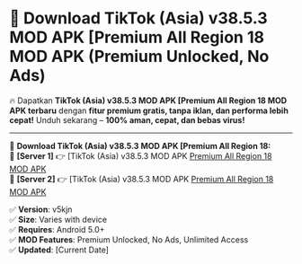 # 🚀 Download TikTok (Asia) v38.5.3 MOD APK [Premium All Region 18 MOD APK (Premium Unlocked, No Ads)  

🔥 Dapatkan **TikTok (Asia) v38.5.3 MOD APK [Premium All Region 18 MOD APK terbaru** dengan **fitur premium gratis, tanpa iklan, dan performa lebih cepat!** Unduh sekarang – **100% aman, cepat, dan bebas virus!**  

---


🔽 **Download TikTok (Asia) v38.5.3 MOD APK [Premium All Region 18:**  
🔹 **[Server 1]** 👉 [TikTok (Asia) v38.5.3 MOD APK [Premium All Region 18 MOD APK](https://apkcomod.com?title=TikTok_(Asia)_v38.5.3_MOD_APK_[Premium_All_Region_18)  
🔹 **[Server 2]** 👉 [TikTok (Asia) v38.5.3 MOD APK [Premium All Region 18 MOD APK](https://apkcomod.com?title=TikTok_(Asia)_v38.5.3_MOD_APK_[Premium_All_Region_18)  


✅ **Version**: v5kjn  
✅ **Size**: Varies with device  
✅ **Requires**: Android 5.0+  
✅ **MOD Features**: Premium Unlocked, No Ads, Unlimited Access  
✅ **Updated**: [Current Date]  